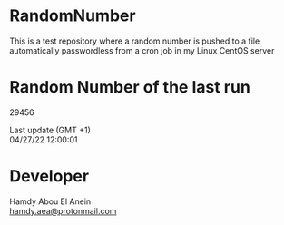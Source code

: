 # RandomNumber    
This is a test repository where a random number is pushed to a file automatically passwordless from a cron job in my Linux CentOS server    
# Random Number of the last run   
29456
      
Last update (GMT +1)    
04/27/22 12:00:01
# Developer    
Hamdy Abou El Anein   
hamdy.aea@protonmail.com
